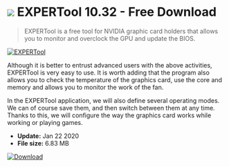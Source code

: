 # ![](https://cdn.softexe.net/static/icon/win.gif) EXPERTool 10.32  - Free Download

> EXPERTool is a free tool for NVIDIA graphic card holders that allows you to monitor and overclock the GPU and update the BIOS.

[![EXPERTool](https://gallery.dpcdn.pl/imgc/Tools/90508/g_-_420x350_1.5_-_x7821070d-3682-4371-a4f1-83c115be28e4.jpg)](https://softexe.net/win/system/diagnostics-tests/expertool:hgeR.html)

Although it is better to entrust advanced users with the above activities, EXPERTool is very easy to use. It is worth adding that the program also allows you to check the temperature of the graphics card, use the core and memory and allows you to monitor the work of the fan.
 
 In the EXPERTool application, we will also define several operating modes. We can of course save them, and then switch between them at any time. Thanks to this, we will configure the way the graphics card works while working or playing games.


- **Update:** Jan 22 2020
- **File size:** 6.83 MB

[![Download](https://cdn.softexe.net/static/img/download.png)](https://softexe.net/win/system/diagnostics-tests/expertool:hgeR.html)

